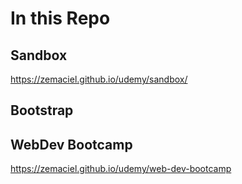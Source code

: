 # In this Repo

## Sandbox
https://zemaciel.github.io/udemy/sandbox/

## Bootstrap


## WebDev Bootcamp
https://zemaciel.github.io/udemy/web-dev-bootcamp